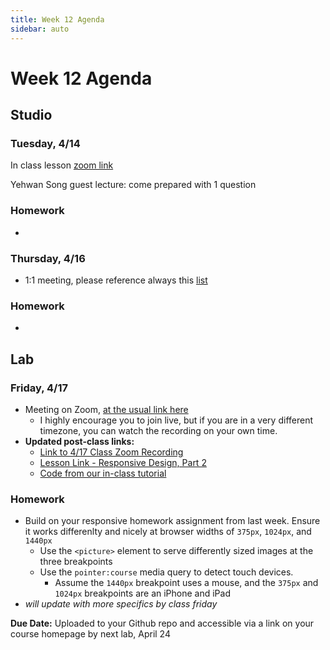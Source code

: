 ```yaml
---
title: Week 12 Agenda
sidebar: auto
---
```


# Week 12 Agenda

## Studio

### Tuesday, 4/14

In class lesson [zoom link](https://NewSchool.zoom.us/j/832466251)

Yehwan Song guest lecture: come prepared with 1 question

### Homework

-

### Thursday, 4/16

- 1:1 meeting, please reference always this [list](https://docs.google.com/document/d/1ZGfUVxVYqXkTQdXlLVycwDadLDNuwlLrpaY1_ll6zCQ/edit)

### Homework

-

## Lab

### Friday, 4/17

- Meeting on Zoom, [at the usual link here](https://NewSchool.zoom.us/j/6890998105)
  - I highly encourage you to join live, but if you are in a very different timezone, you can watch the recording on your own time.
- <b>Updated post-class links:</b>
  - [Link to 4/17 Class Zoom Recording](-disabled)
  - [Lesson Link - Responsive Design, Part 2](../lessons/lab/lesson-12-disabled)
  - [Code from our in-class tutorial](https://github.com/AndrewLevinson/symmetrical-octo-potato/tree/master/lab/week-12/in-class-example-disabled)

### Homework

- Build on your responsive homework assignment from last week. Ensure it works differenlty and nicely at browser widths of `375px`, `1024px`, and `1440px`
  - Use the `<picture>` element to serve differently sized images at the three breakpoints
  - Use the `pointer:course` media query to detect touch devices.
    - Assume the `1440px` breakpoint uses a mouse, and the `375px` and `1024px` breakpoints are an iPhone and iPad
- <i>will update with more specifics by class friday</i>

<b>Due Date:</b> Uploaded to your Github repo and accessible via a link on your course homepage by next lab, April 24
